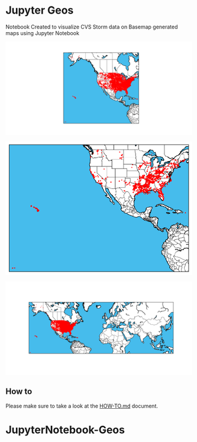 # Jupyter Geos 

Notebook Created to visualize CVS Storm data on Basemap generated maps using Jupyter Notebook 

![screenshot](d2018_c20181017.data_storms.png)

![screenshot](foo.png)

![screenshot](d2011_c20180718.data_storms.png)


## How to

Please make sure to take a look at the [HOW-TO.md](HOW-TO.md) document.
# JupyterNotebook-Geos
